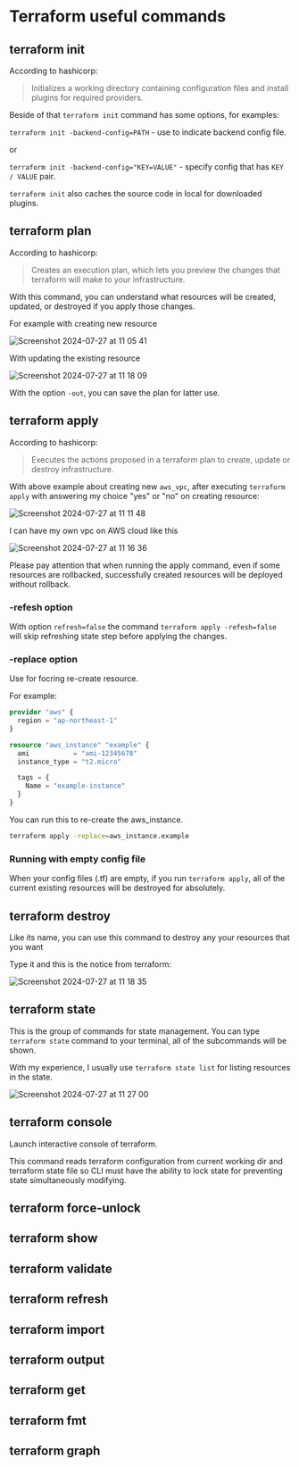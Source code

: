 # Terraform useful commands

## terraform init

According to hashicorp:

> Initializes a working directory containing configuration files and install plugins for required providers.

Beside of that `terraform init` command has some options, for examples:

`terraform init -backend-config=PATH` - use to indicate backend config file.

or

`terraform init -backend-config="KEY=VALUE"` - specify config that has `KEY / VALUE` pair.

`terraform init` also caches the source code in local for downloaded plugins.

## terraform plan

According to hashicorp:

> Creates an execution plan, which lets you preview the changes that terraform will make to your infrastructure.

With this command, you can understand what resources will be created, updated, or destroyed if you apply those changes.

For example with creating new resource

![Screenshot 2024-07-27 at 11 05 41](https://github.com/user-attachments/assets/61a35914-3e85-4dfa-87ce-ece833a668e0)

With updating the existing resource

![Screenshot 2024-07-27 at 11 18 09](https://github.com/user-attachments/assets/75fccf37-4e17-49c8-8f5f-eed78bf455fb)

With the option `-out`, you can save the plan for latter use.

## terraform apply

According to hashicorp:

> Executes the actions proposed in a terraform plan to create, update or destroy infrastructure.

With above example about creating new `aws_vpc`, after executing `terraform apply` with answering my choice "yes" or "no" on creating resource:

![Screenshot 2024-07-27 at 11 11 48](https://github.com/user-attachments/assets/353ffcff-30bb-48eb-b8ae-c0c12f959dca)

I can have my own vpc on AWS cloud like this

![Screenshot 2024-07-27 at 11 16 36](https://github.com/user-attachments/assets/037530ce-b7db-4565-903d-61d1175b20bb)

Please pay attention that when running the apply command, even if some resources are rollbacked, successfully created resources will be deployed without rollback.

### -refesh option

With option `refresh=false` the command `terraform apply -refesh=false` will skip refreshing state step before applying the changes.

### -replace option

Use for focring re-create resource.

For example:

```tf
provider "aws" {
  region = "ap-northeast-1"
}

resource "aws_instance" "example" {
  ami           = "ami-12345678"
  instance_type = "t2.micro"

  tags = {
    Name = "example-instance"
  }
}
```

You can run this to re-create the aws_instance.

```sh
terraform apply -replace=aws_instance.example
```

### Running with empty config file

When your config files (.tf) are empty, if you run `terraform apply`, all of the current existing resources will be destroyed for absolutely.

## terraform destroy

Like its name, you can use this command to destroy any your resources that you want

Type it and this is the notice from terraform:

![Screenshot 2024-07-27 at 11 18 35](https://github.com/user-attachments/assets/a9a7cc20-2695-46f4-b605-2212c35e36b2)

## terraform state

This is the group of commands for state management. You can type `terraform state` command to your terminal, all of the subcommands will be shown.

With my experience, I usually use `terraform state list` for listing resources in the state.

![Screenshot 2024-07-27 at 11 27 00](https://github.com/user-attachments/assets/2df2ee24-86ab-4f16-b2bd-3c366c686d30)

## terraform console

Launch interactive console of terraform.

This command reads terraform configuration from current working dir and terraform state file so CLI must have the ability to lock state for preventing state simultaneously modifying.

## terraform force-unlock

## terraform show

## terraform validate

## terraform refresh

## terraform import

## terraform output

## terraform get

## terraform fmt

## terraform graph
